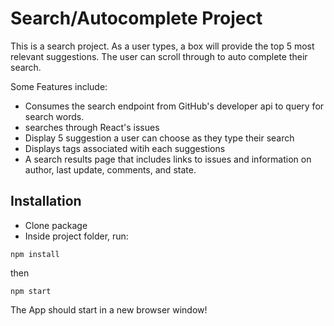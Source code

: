 # Search/Autocomplete Project

This is a search project. As a user types, a box will provide the top 5 most relevant suggestions. The user can scroll through to auto complete their search. 

Some Features include:
* Consumes the search endpoint from GitHub's developer api to query for search words. 
* searches through React's issues
* Display 5 suggestion a user can choose as they type their search
* Displays tags associated witih each suggestions
* A search results page that includes links to issues and information on author, last update, comments, and state.

## Installation

* Clone package
* Inside project folder, run:

`npm install`

then

`npm start`

The App should start in a new browser window!

